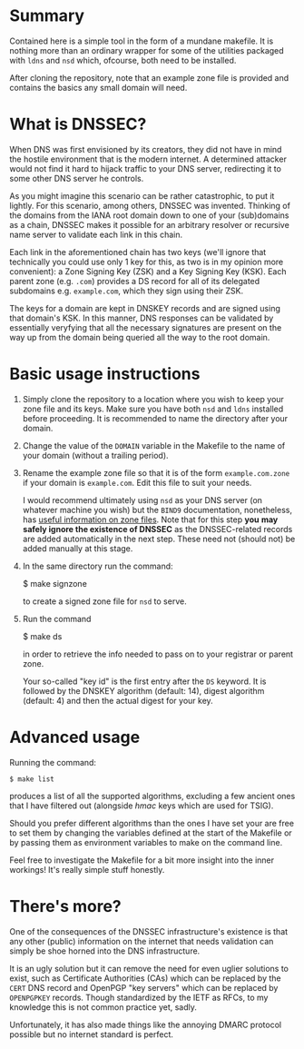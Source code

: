 
[bind9_zonefile]: https://bind9.readthedocs.io/en/latest/reference.html#zone-file

# Summary

Contained here is a simple tool in the form of a mundane makefile.  It is
nothing more than an ordinary wrapper for some of the utilities packaged with
`ldns` and `nsd` which, ofcourse, both need to be installed.

After cloning the repository, note that an example zone file is provided and
contains the basics any small domain will need.

# What is DNSSEC?

When DNS was first envisioned by its creators, they did not have in mind the
hostile environment that is the modern internet.  A determined attacker would
not find it hard to hijack traffic to your DNS server, redirecting it to some
other DNS server he controls.

As you might imagine this scenario can be rather catastrophic, to put it
lightly.  For this scenario, among others, DNSSEC was invented.  Thinking of the
domains from the IANA root domain down to one of your (sub)domains as a chain,
DNSSEC makes it possible for an arbitrary resolver or recursive name server to
validate each link in this chain.

Each link in the aforementioned chain has two keys (we'll ignore that
technically you could use only 1 key for this, as two is in my opinion more
convenient): a Zone Signing Key (ZSK) and a Key Signing Key (KSK).  Each parent
zone (e.g. `.com`) provides a DS record for all of its delegated subdomains e.g.
`example.com`, which they sign using their ZSK.

The keys for a domain are kept in DNSKEY records and are signed using that
domain's KSK.  In this manner, DNS responses can be validated by essentially
veryfying that all the necessary signatures are present on the way up from the
domain being queried all the way to the root domain.

# Basic usage instructions

1. Simply clone the repository to a location where you wish to keep your zone
   file and its keys.  Make sure you have both `nsd` and `ldns` installed before
   proceeding.  It is recommended to name the directory after your domain.
2. Change the value of the `DOMAIN` variable in the Makefile to the name of your
   domain (without a trailing period).
3. Rename the example zone file so that it is of the form `example.com.zone` if
   your domain is `example.com`.  Edit this file to suit your needs.

   I would recommend ultimately using `nsd` as your DNS server (on whatever
   machine you wish) but the `BIND9` documentation, nonetheless, has [useful
   information on zone files][bind9_zonefile].  Note that for this step **you**
   **may safely ignore the existence of DNSSEC** as the DNSSEC-related records
   are added automatically in the next step.  These need not (should not) be
   added manually at this stage.
4. In the same directory run the command:

	$ make signzone

   to create a signed zone file for `nsd` to serve.

5. Run the command

	$ make ds

   in order to retrieve the info needed to pass on to your registrar or parent
   zone.

   Your so-called "key id" is the first entry after the `DS` keyword.  It is
   followed by the DNSKEY algorithm (default: 14), digest algorithm (default: 4)
   and then the actual digest for your key.

# Advanced usage

Running the command:

	$ make list

produces a list of all the supported algorithms, excluding a few ancient ones
that I have filtered out (alongside *hmac* keys which are used for TSIG).

Should you prefer different algorithms than the ones I have set your are free to
set them by changing the variables defined at the start of the Makefile or by
passing them as environment variables to make on the command line.

Feel free to investigate the Makefile for a bit more insight into the inner
workings!  It's really simple stuff honestly.


# There's more?

One of the consequences of the DNSSEC infrastructure's existence is that any
other (public) information on the internet that needs validation can simply be
shoe horned into the DNS infrastructure.

It is an ugly solution but it can remove the need for even uglier solutions to
exist, such as Certificate Authorities (CAs) which can be replaced by the `CERT`
DNS record and OpenPGP "key servers" which can be replaced by `OPENPGPKEY`
records.  Though standardized by the IETF as RFCs, to my knowledge this is not
common practice yet, sadly.

Unfortunately, it has also made things like the annoying DMARC protocol possible
but no internet standard is perfect.
